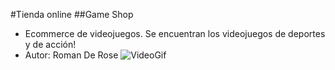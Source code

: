 #Tienda online
##Game Shop

- Ecommerce de videojuegos. Se encuentran los videojuegos de deportes y de acción!
- Autor: Roman De Rose
  ![VideoGif](public/proyecto.gif)
